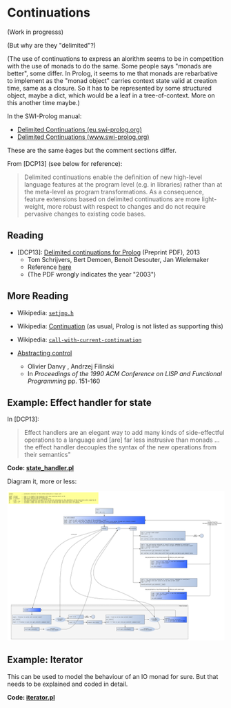# Continuations

(Work in progresss)

(But why are they "delimited"?)

(The use of continuations to express an alorithm seems to be in competition with the use of monads to do the same. 
Some people says "monads are better", some differ. In Prolog, it seems to me that monads are rebarbative to implement
as the "monad object" carries context state valid at creation time, same as a closure. So it has to be represented by
some structured object, maybe a dict, which would be a leaf in a tree-of-context. More on this another time maybe.)

In the SWI-Prolog manual: 

- [Delimited Continuations (eu.swi-prolog.org)](https://eu.swi-prolog.org/pldoc/man?section=delcont)
- [Delimited Continuations (www.swi-prolog.org)](https://www.swi-prolog.org/pldoc/man?section=delcont)

These are the same èages but the comment sections differ.

From \[DCP13\] (see below for reference): 

> Delimited continuations enable the definition of new high-level language features at the program level (e.g. in libraries)
> rather than at the meta-level as program transformations. As a consequence, feature extensions based on delimited 
> continuations are more light-weight, more robust with respect to changes and do not require pervasive changes to existing code bases.

## Reading

- \[DCP13\]: [Delimited continuations for Prolog](https://www.swi-prolog.org/download/publications/iclp2013.pdf) (Preprint PDF), 2013
   - Tom Schrijvers, Bert Demoen, Benoit Desouter, Jan Wielemaker
   - Reference [here](https://www.cambridge.org/core/journals/theory-and-practice-of-logic-programming/article/delimited-continuations-for-prolog/DD08147828169E26212DFAF743C8A9EB)
   - (The PDF wrongly indicates the year "2003")

## More Reading

- Wikipedia: [`setjmp.h`](https://en.wikipedia.org/wiki/Setjmp.h)
- Wikipedia: [Continuation](https://en.wikipedia.org/wiki/Continuation) (as usual, Prolog is not listed as supporting this)
- Wikipedia: [`call-with-current-continuation`](https://en.wikipedia.org/wiki/Call-with-current-continuation)

- [Abstracting control](http://citeseerx.ist.psu.edu/viewdoc/summary?doi=10.1.1.43.8753)
   - Olivier Danvy , Andrzej Filinski 
   - In _Proceedings of the 1990 ACM Conference on LISP and Functional Programming_ pp. 151-160
      
## Example: Effect handler for state

In \[DCP13\]: 

> Effect handlers are an elegant way to add many kinds of side-effectful operations to a language
> and \[are\] far less instrusive than monads ... the effect handler decouples the syntax of the
> new operations from their semantics"

**Code: [state_handler.pl](state_handler.pl)**

Diagram it, more or less:

![State Handler](state_handler.svg)

## Example: Iterator

This can be used to model the behaviour of an IO monad for sure. But that needs to be explained and coded in detail.

**Code: [iterator.pl](iterator.pl)**

